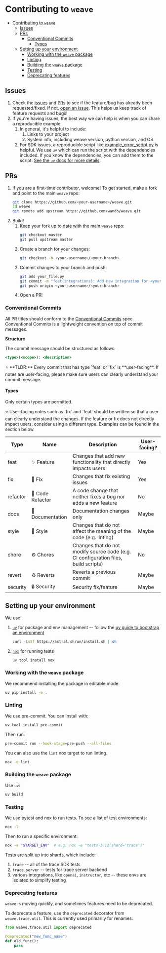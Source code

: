 # Contributing to `weave`

- [Contributing to `weave`](#contributing-to-weave)
  - [Issues](#issues)
  - [PRs](#prs)
    - [Conventional Commits](#conventional-commits)
      - [Types](#types)
  - [Setting up your environment](#setting-up-your-environment)
    - [Working with the `weave` package](#working-with-the-weave-package)
    - [Linting](#linting)
    - [Building the `weave` package](#building-the-weave-package)
    - [Testing](#testing)
    - [Deprecating features](#deprecating-features)

## Issues
1. Check the [issues](https://github.com/wandb/weave/issues) and [PRs](https://github.com/wandb/weave/pulls) to see if the feature/bug has already been requested/fixed. If not, [open an issue](https://github.com/wandb/weave/issues/new/choose). This helps us keep track of feature requests and bugs!
2. If you're having issues, the best way we can help is when you can share a reproducible example.
   1. In general, it's helpful to include:
       1. Links to your project
       2. System info, including weave version, python version, and OS
   2. For SDK issues, a reproducible script like [example_error_script.py](examples/contributing/example_error_script.py) is helpful.  We use `uv` which can run the script with the dependencies included.  If you know the dependencies, you can add them to the script.  [See the `uv` docs for more details](https://docs.astral.sh/uv/guides/scripts/).

## PRs
1. If you are a first-time contributor, welcome! To get started, make a fork and point to the main `weave` repo:
   ```sh
   git clone https://github.com/<your-username>/weave.git
   cd weave
   git remote add upstream https://github.com/wandb/weave.git
   ```
3. Build!
   1. Keep your fork up to date with the main `weave` repo:
      ```sh
      git checkout master
      git pull upstream master
      ```
   2. Create a branch for your changes:
      ```sh
      git checkout -b <your-username>/<your-branch>
      ```
   3. Commit changes to your branch and push:
      ```sh
      git add your_file.py
      git commit -m "feat(integrations): Add new integration for <your-package>"
      git push origin <your-username>/<your-branch>
      ```
   4. Open a PR!

### Conventional Commits

All PR titles should conform to the [Conventional Commits](https://www.conventionalcommits.org/en/v1.0.0/) spec. Conventional Commits is a lightweight convention on top of commit messages.

**Structure**

The commit message should be structured as follows:

```jsx
<type>(<scope>): <description>
```

<aside>
⭐ **TLDR:** Every commit that has type `feat` or `fix` is **user-facing**.
If notes are user-facing, please make sure users can clearly understand your commit message.

</aside>

#### Types

Only certain types are permitted.

<aside>
⭐ User-facing notes such as `fix` and `feat` should be written so that a user can clearly understand the changes.
If the feature or fix does not directly impact users, consider using a different type.
Examples can be found in the section below.

</aside>

| Type     | Name             | Description                                                                         | User-facing? |
| -------- | ---------------- | ----------------------------------------------------------------------------------- | ------------ |
| feat     | ✨ Feature       | Changes that add new functionality that directly impacts users                      | Yes          |
| fix      | 🐛 Fix           | Changes that fix existing issues                                                    | Yes          |
| refactor | 💎 Code Refactor | A code change that neither fixes a bug nor adds a new feature                       | No           |
| docs     | 📜 Documentation | Documentation changes only                                                          | Maybe        |
| style    | 💅 Style         | Changes that do not affect the meaning of the code (e.g. linting)                   | Maybe        |
| chore    | ⚙️ Chores        | Changes that do not modify source code (e.g. CI configuration files, build scripts) | No           |
| revert   | ♻️ Reverts       | Reverts a previous commit                                                           | Maybe        |
| security | 🔒 Security      | Security fix/feature                                                                | Maybe        |

## Setting up your environment

We use:

1. [`uv`](<(https://astral.sh/blog/uv)>) for package and env management -- follow the [uv guide to bootstrap an environment](https://docs.astral.sh/uv/getting-started/installation/)
   ```sh
   curl -LsSf https://astral.sh/uv/install.sh | sh
   ```
2. [`nox`](https://nox.thea.codes/en/stable/tutorial.html#installation) for running tests
   ```sh
   uv tool install nox
   ```

### Working with the `weave` package

We recommend installing the package in editable mode:

```sh
uv pip install -e .
```

### Linting

We use pre-commit. You can install with:

```sh
uv tool install pre-commit
```

Then run:

```sh
pre-commit run --hook-stage=pre-push --all-files
```

You can also use the `lint` nox target to run linting.

```sh
nox -e lint
```

### Building the `weave` package

Use `uv`:

```sh
uv build
```

### Testing

We use pytest and nox to run tests. To see a list of test environments:

```sh
nox -l
```

Then to run a specific environment:

```sh
nox -e "$TARGET_ENV"  # e.g. nox -e "tests-3.12(shard='trace')"
```

Tests are split up into shards, which include:

1. `trace` -- all of the trace SDK tests
2. `trace_server` -- tests for trace server backend
3. various integrations, like `openai`, `instructor`, etc -- these envs are isolated to simplify testing

### Deprecating features

`weave` is moving quickly, and sometimes features need to be deprecated.

To deprecate a feature, use the `deprecated` decorator from `weave.trace.util`. This is currently used primarily for renames.

```python
from weave.trace.util import deprecated

@deprecated("new_func_name")
def old_func():
    pass
```
